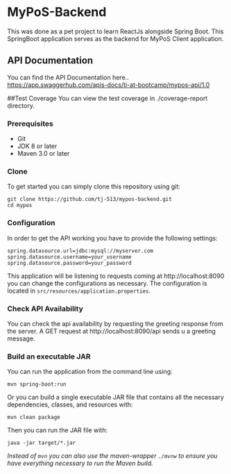 # MyPoS-Backend

This was done as a pet project to learn ReactJs alongside Spring Boot.
This SpringBoot application serves as the backend for MyPoS Client application.


## API Documentation
You can find the API Documentation here..
https://app.swaggerhub.com/apis-docs/tj-at-bootcamp/mypos-api/1.0

##Test Coverage
You can view the test coverage in ./coverage-report directory.

### Prerequisites
* Git
* JDK 8 or later
* Maven 3.0 or later

### Clone
To get started you can simply clone this repository using git:
```
git clone https://github.com/tj-513/mypos-backend.git
cd mypos
```

### Configuration
In order to get the API working you have to provide the following settings:
```
spring.datasource.url=jdbc:mysql://myserver.com
spring.datasource.username=your_username
spring.datasource.password=your_password
```
This application will be listening to requests coming at http://localhost:8090 you can change the configurations as necessary.
The configuration is located in `src/resources/application.properties`.

### Check API Availability
You can check the api availability by requesting the greeting response from the server.
A GET request at http://localhost:8090/api sends u a greeting message.

### Build an executable JAR
You can run the application from the command line using:
```
mvn spring-boot:run
```
Or you can build a single executable JAR file that contains all the necessary dependencies, classes, and resources with:
```
mvn clean package
```
Then you can run the JAR file with:
```
java -jar target/*.jar
```

*Instead of `mvn` you can also use the maven-wrapper `./mvnw` to ensure you have everything necessary to run the Maven build.*
